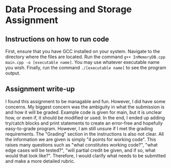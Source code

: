 # Data Processing and Storage Assignment

## Instructions on how to run code

First, ensure that you have GCC installed on your system. Navigate to the directory where the files are located. Run the command `g++ InMemoryDB.cpp main.cpp -o [executable name]`. You may use whatever executable name you wish. Finally, run the command `./[executable name]` to see the program output.

## Assignment write-up

I found this assignment to be managable and fun. However, I did have some concerns. My biggest concern was the ambiguity in what the submission is and how it will be graded. Example code is given for main, but it is unclear how, or even if, it should be modified or used. In the end, I ended up adding try/catch blocks and print statements to create an error-free and hopefully easy-to-grade program. However, I am still unsure if I met the grading requirements. The "Grading" section in the instructions is also not clear. All the information we are given is simply "4 points for working code". This raises many questions such as "what constitutes working code?",  "what edge cases will be tested?", "will partial credit be given, and if so, what would that look like?". Therefore, I would clarify what needs to be submitted and make a more detailed rubric.
